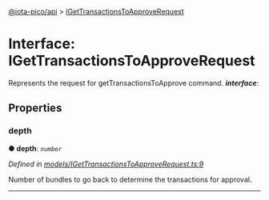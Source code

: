 [@iota-pico/api](../README.md) > [IGetTransactionsToApproveRequest](../interfaces/igettransactionstoapproverequest.md)



# Interface: IGetTransactionsToApproveRequest


Represents the request for getTransactionsToApprove command.
*__interface__*: 



## Properties
<a id="depth"></a>

###  depth

**●  depth**:  *`number`* 

*Defined in [models/IGetTransactionsToApproveRequest.ts:9](https://github.com/iotaeco/iota-pico-api/blob/bea785e/src/models/IGetTransactionsToApproveRequest.ts#L9)*



Number of bundles to go back to determine the transactions for approval.




___


